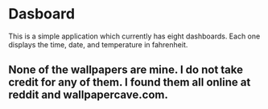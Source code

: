 # Dasboard

This is a simple application which currently has eight dashboards. Each one displays the time, date, and temperature in fahrenheit.

## None of the wallpapers are mine. I do not take credit for any of them. I found them all online at reddit and wallpapercave.com.


